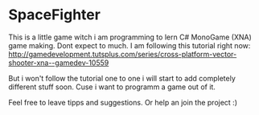 # SpaceFighter

This is a little game witch i am programming to lern C# MonoGame (XNA) game making.
Dont expect to much.
I am following this tutorial right now: http://gamedevelopment.tutsplus.com/series/cross-platform-vector-shooter-xna--gamedev-10559

But i won't follow the tutorial one to one i will start to add completely different stuff soon. Cuse i want to programm a game out of it.


Feel free to leave tipps and suggestions. Or help an join the project :)
